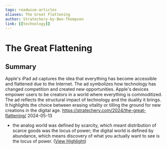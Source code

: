 ```yaml
---
tags: readwise-articles
aliases: The Great Flattening
author: Stratechery-by-Ben-Thompson
link: [[technology]]
---
```

# The Great Flattening

## Summary
Apple's iPad ad captures the idea that everything has become accessible and flattened due to the Internet. The ad symbolizes how technology has changed competition and created new opportunities. Apple's devices empower users to be creators in a world where everything is commoditized. The ad reflects the structural impact of technology and the duality it brings. It highlights the choice between erasing vitality or tilling the ground for new creations in the digital age.
https://stratechery.com/2024/the-great-flattening/
2024-05-13

- the analog world was defined by scarcity, which meant distribution of scarce goods was the locus of power; the digital world is defined by abundance, which means discovery of what you actually want to see is the locus of power. ([View Highlight](https://read.readwise.io/read/01j2sc789yjykg1xrsx4vk5fzt))
